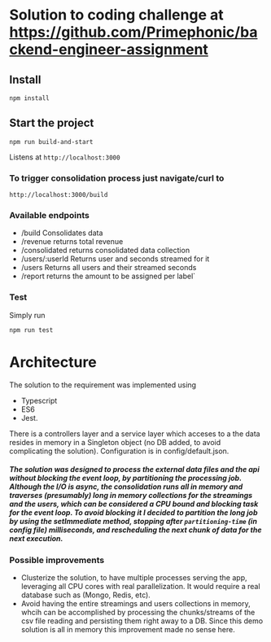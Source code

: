 
# Solution to coding challenge at https://github.com/Primephonic/backend-engineer-assignment

## Install

```
npm install
```

## Start the project

```
npm run build-and-start
```

Listens at `http://localhost:3000`

### To trigger consolidation process just navigate/curl to 

`http://localhost:3000/build`

### Available endpoints

* /build Consolidates data
* /revenue returns total revenue
* /consolidated returns consolidated data collection
* /users/:userId Returns user and seconds streamed for it
* /users Returns all users and their streamed seconds
* /report returns the amount to be assigned per label`

### Test

Simply run
```
npm run test
```

# Architecture

The solution to the requirement was implemented using
* Typescript
* ES6
* Jest.

There is a controllers layer and a service layer which acceses to a the data resides in memory in a Singleton object (no DB added, to avoid complicating the solution).
Configuration is in config/default.json.


##### The solution was designed to process the external data files and the api without blocking the event loop, by partitioning the processing job. Although the I/O is async, the consolidation runs all in memory and traverses (presumably) long in memory collections for the streamings and the users, which can be considered a CPU bound and blocking task for the event loop. To avoid blocking it I decided to partition the long job by using the setImmediate method, stopping after `partitioning-time` (in config file) milliseconds, and rescheduling the next chunk of data for the next execution.

### Possible improvements

* Clusterize the solution, to have multiple processes serving the app, leveraging all CPU cores with real parallelization. It would require a real database such as (Mongo, Redis, etc).
* Avoid having the entire streamings and users collections in memory, whcih can be accomplished by processing the chunks/streams of the csv file reading and persisting them right away to a DB. Since this demo solution is all in memory this improvement made no sense here.
